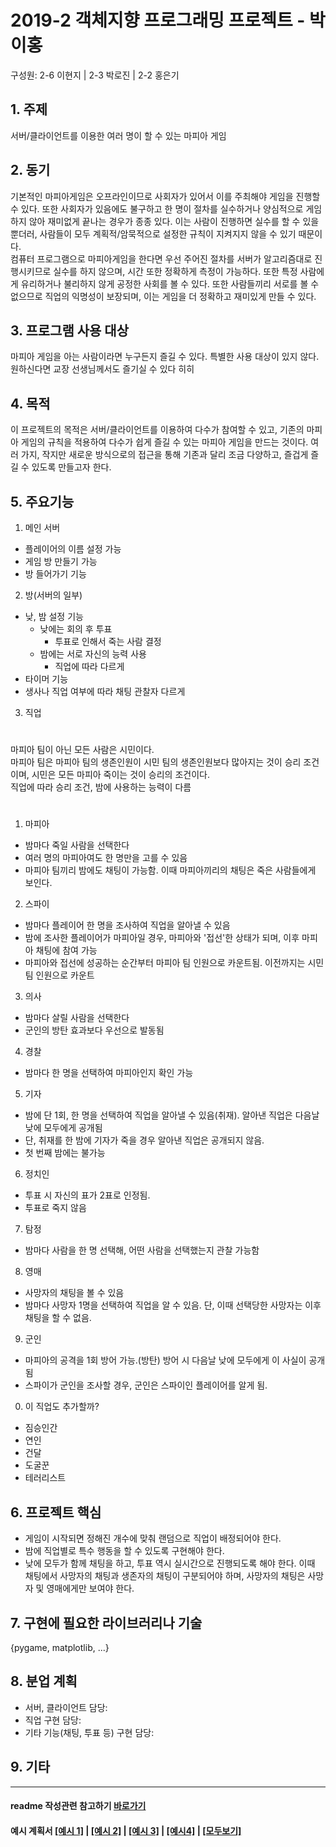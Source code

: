 # 2019-2 객체지향 프로그래밍 프로젝트 - **박이홍**
구성원: 2-6 이현지 | 2-3 박로진 | 2-2 홍은기

## 1. 주제
서버/클라이언트를 이용한 여러 명이 할 수 있는 마피아 게임

## 2. 동기
기본적인 마피아게임은 오프라인이므로 사회자가 있어서 이를 주최해야 게임을 진행할 수 있다. 또한 사회자가 있음에도 불구하고 한 명이 절차를 실수하거나 양심적으로 게임하지 않아 재미없게 끝나는 경우가 종종 있다. 이는 사람이 진행하면 실수를 할 수 있을 뿐더러, 사람들이 모두 계획적/암묵적으로 설정한 규칙이 지켜지지 않을 수 있기 때문이다.\
컴퓨터 프로그램으로 마피아게임을 한다면 우선 주어진 절차를 서버가 알고리즘대로 진행시키므로 실수를 하지 않으며, 시간 또한 정확하게 측정이 가능하다. 또한 특정 사람에게 유리하거나 불리하지 않게 공정한 사회를 볼 수 있다. 또한 사람들끼리 서로를 볼 수 없으므로 직업의 익명성이 보장되며, 이는 게임을 더 정확하고 재미있게 만들 수 있다.

## 3. 프로그램 사용 대상
마피아 게임을 아는 사람이라면 누구든지 즐길 수 있다. 특별한 사용 대상이 있지 않다.\
원하신다면 교장 선생님께서도 즐기실 수 있다 히히

## 4. 목적
이 프로젝트의 목적은 서버/클라이언트를 이용하여 다수가 참여할 수 있고, 기존의 마피아 게임의 규칙을 적용하여 다수가 쉽게 즐길 수 있는 마피아 게임을 만드는 것이다.  여러 가지, 작지만 새로운 방식으로의 접근을 통해 기존과 달리 조금 다양하고, 즐겁게 즐길 수 있도록 만들고자 한다.

## 5. 주요기능
1. 메인 서버
- 플레이어의 이름 설정 가능
- 게임 방 만들기 가능
- 방 들어가기 기능
2. 방(서버의 일부)
- 낮, 밤 설정 기능
  - 낮에는 회의 후 투표
    - 투표로 인해서 죽는 사람 결정
  - 밤에는 서로 자신의 능력 사용
    - 직업에 따라 다르게
- 타이머 기능
- 생사나 직업 여부에 따라 채팅 관찰자 다르게
3. 직업
#
마피아 팀이 아닌 모든 사람은 시민이다.\
마피아 팀은 마피아 팀의 생존인원이 시민 팀의 생존인원보다 많아지는 것이 승리 조건이며, 시민은 모든 마피아  죽이는 것이 승리의 조건이다.\
직업에 따라 승리 조건, 밤에 사용하는 능력이 다름
#
1) 마피아
  - 밤마다 죽일 사람을 선택한다
  - 여러 명의 마피아여도 한 명만을 고를 수 있음
  - 마피아 팀끼리 밤에도 채팅이 가능함. 이때 마피아끼리의 채팅은 죽은 사람들에게 보인다.
2) 스파이
  - 밤마다 플레이어 한 명을 조사하여 직업을 알아낼 수 있음
  - 밤에 조사한 플레이어가 마피아일 경우, 마피아와 '접선'한 상태가 되며, 이후 마피아 채팅에 참여 가능
  - 마피아와 접선에 성공하는 순간부터 마피아 팀 인원으로 카운트됨. 이전까지는 시민 팀 인원으로 카운트
3) 의사
  - 밤마다 살릴 사람을 선택한다
  - 군인의 방탄 효과보다 우선으로 발동됨
4) 경찰
  - 밤마다 한 명을 선택하여 마피아인지 확인 가능
5) 기자
  - 밤에 단 1회, 한 명을 선택하여 직업을 알아낼 수 있음(취재). 알아낸 직업은 다음날 낮에 모두에게 공개됨
  - 단, 취재를 한 밤에 기자가 죽을 경우 알아낸 직업은 공개되지 않음.
  - 첫 번째 밤에는 불가능
6) 정치인
  - 투표 시 자신의 표가 2표로 인정됨.
  - 투표로 죽지 않음
7) 탐정
  - 밤마다 사람을 한 명 선택해, 어떤 사람을 선택했는지 관찰 가능함
8) 영매
  - 사망자의 채팅을 볼 수 있음
  - 밤마다 사망자 1명을 선택하여 직업을 알 수 있음. 단, 이때 선택당한 사망자는 이후 채팅을 할 수 없음.
9) 군인
  - 마피아의 공격을 1회 방어 가능.(방탄) 방어 시 다음날 낮에 모두에게 이 사실이 공개됨
  - 스파이가 군인을 조사할 경우, 군인은 스파이인 플레이어를 알게 됨.
0) 이 직업도 추가할까?
  - 짐승인간
  - 연인
  - 건달
  - 도굴꾼
  - 테러리스트

## 6. 프로젝트 핵심
- 게임이 시작되면 정해진 개수에 맞춰 랜덤으로 직업이 배정되어야 한다.
- 밤에 직업별로 특수 행동을 할 수 있도록 구현해야 한다.
- 낮에 모두가 함께 채팅을 하고, 투표 역시 실시간으로 진행되도록 해야 한다. 이때 채팅에서 사망자의 채팅과 생존자의 채팅이 구분되어야 하며, 사망자의 채팅은 사망자 및 영매에게만 보여야 한다.

## 7. 구현에 필요한 라이브러리나 기술
{pygame, matplotlib,  ...}

## 8. **분업 계획**
- 서버, 클라이언트 담당:
- 직업 구현 담당:
- 기타 기능(채팅, 투표 등) 구현 담당:

## 9. 기타

<hr>

#### readme 작성관련 참고하기 [바로가기](https://heropy.blog/2017/09/30/markdown/)

#### 예시 계획서 [[예시 1]](https://docs.google.com/document/d/1hcuGhTtmiTUxuBtr3O6ffrSMahKNhEj33woE02V-84U/edit?usp=sharing) | [[예시 2]](https://docs.google.com/document/d/1FmxTZvmrroOW4uZ34Xfyyk9ejrQNx6gtsB6k7zOvHYE/edit?usp=sharing) | [[예시 3]](https://github.com/goldmango328/2018-OOP-Python-Light) | [[예시4]](https://github.com/ssy05468/2018-OOP-Python-lightbulb) | [[모두보기]](https://github.com/kadragon/oop_project_ex/network/members)
